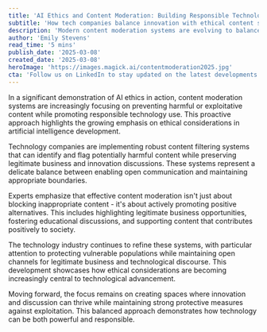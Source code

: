 ```yaml
---
title: 'AI Ethics and Content Moderation: Building Responsible Technology'
subtitle: 'How tech companies balance innovation with ethical content standards'
description: 'Modern content moderation systems are evolving to balance innovation with ethical considerations, showcasing how technology can be both powerful and responsible.'
author: 'Emily Stevens'
read_time: '5 mins'
publish_date: '2025-03-08'
created_date: '2025-03-08'
heroImage: 'https://images.magick.ai/contentmoderation2025.jpg'
cta: 'Follow us on LinkedIn to stay updated on the latest developments in AI ethics and responsible technology implementation.'
---
```


In a significant demonstration of AI ethics in action, content moderation systems are increasingly focusing on preventing harmful or exploitative content while promoting responsible technology use. This proactive approach highlights the growing emphasis on ethical considerations in artificial intelligence development.

Technology companies are implementing robust content filtering systems that can identify and flag potentially harmful content while preserving legitimate business and innovation discussions. These systems represent a delicate balance between enabling open communication and maintaining appropriate boundaries.

Experts emphasize that effective content moderation isn't just about blocking inappropriate content - it's about actively promoting positive alternatives. This includes highlighting legitimate business opportunities, fostering educational discussions, and supporting content that contributes positively to society.

The technology industry continues to refine these systems, with particular attention to protecting vulnerable populations while maintaining open channels for legitimate business and technological discourse. This development showcases how ethical considerations are becoming increasingly central to technological advancement.

Moving forward, the focus remains on creating spaces where innovation and discussion can thrive while maintaining strong protective measures against exploitation. This balanced approach demonstrates how technology can be both powerful and responsible.